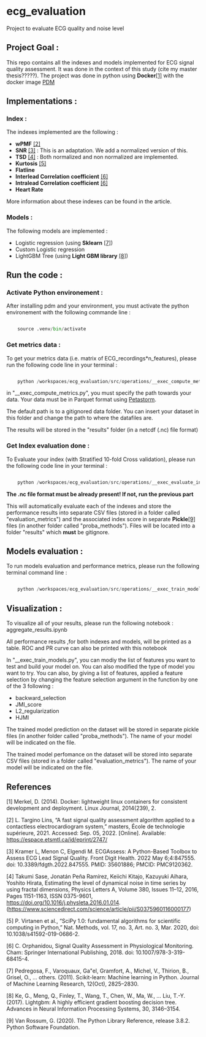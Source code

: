 # ecg_evaluation
Project to evaluate ECG quality and noise level

## Project Goal :

This repo contains all the indexes and models implemented for ECG signal quality assessment. It was done in the context of this study (cite my master thesis?????).
The project was done in python using **Docker**[[1]](#1) with the docker image [PDM](https://hub.docker.com/r/frostming/pdm)

## Implementations :

### Index :

The indexes implemented are the following :
- **wPMF** [[2]](#2)
- **SNR** [[3]](#3) : This is an adaptation. We add a normalized version of this.
- **TSD** [[4]](#4) : Both normalized and non normalized are implemented.
- **Kurtosis** [[5]](#5)
- **Flatline**
- **Interlead Correlation coefficient** [[6]](#6)
- **Intralead Correlation coefficient** [[6]](#6)
- **Heart Rate**

More information about these indexes can be found in the article.

### Models :

The following models are implemented :
- Logistic regression (using **Sklearn** [[7]](#7))
- Custom Logistic regression
- LightGBM Tree (using **Light GBM library** [[8]](#8))

## Run the code :

### Activate Python environement :

After installing pdm and your environment, you must activate the python environement with the following commande line :

```python

    source .venv/bin/activate
```

### Get metrics data :

To get your metrics data (i.e. matrix of ECG_recordings*n_features), please run the following code line in your terminal :

```python

    python /workspaces/ecg_evaluation/src/operations/__exec_compute_metrics.py
```

in "__exec_compute_metrics.py", you must specify the path towards your data. Your data must be in Parquet format using [Petastorm](https://petastorm.readthedocs.io/en/latest/index.html).

The default path is to a gitignored data folder. You can insert your dataset in this folder and change the path to where the datafiles are.

The results will be stored in the "results" folder (in a netcdf (.nc) file format)

### Get Index evaluation done :

To Evaluate your index (with Stratified 10-fold Cross validation), please run the following code line in your terminal :


```python

    python /workspaces/ecg_evaluation/src/operations/__exec_evaluate_index.py
```

**The .nc file format must be already present! If not, run the previous part**

This will automatically evaluate each of the indexes and store the performance results into separate CSV files (stored in a folder called "evaluation_metrics") and the associated index score in separate **Pickle**[[9]](#9) files (in another folder called "proba_methods"). Files will be located into a folder "results" which **must** be gitignore.


## Models evaluation :

To run models evaluation and performance metrics, please run the following terminal command line :
```python

    python /workspaces/ecg_evaluation/src/operations/__exec_train_models.py
```

## Visualization :

To visualize all of your results, please run the following notebook : aggregate_results.ipynb

All performance results ,for both indexes and models, will be printed as a table.
ROC and PR curve can also be printed with this notebook

In "__exec_train_models.py", you can modiy the list of features you want to test and build your model on. You can also modified the type of model you want to try. You can also, by giving a list of features, applied a feature selection by changing the feature selection argument in the function by one of the 3 following :
- backward_selection
- JMI_score
- L2_regularization
- HJMI

The trained model prediction on the dataset will be stored in separate pickle files (in another folder called "proba_methods"). The name of your model will be indicated on the file.

The trained model perfomance on the dataset will be stored into separate CSV files (stored in a folder called "evaluation_metrics"). The name of your model will be indicated on the file.

## References

<a id="1">[1]</a>
Merkel, D. (2014). Docker: lightweight linux containers for consistent development and deployment. Linux Journal, 2014(239), 2.

<a id="2">[2]</a>
L. Targino Lins, “A fast signal quality assessment algorithm applied to a contactless electrocardiogram system,” masters, École de technologie supérieure, 2021. Accessed: Sep. 05, 2022. [Online]. Available: https://espace.etsmtl.ca/id/eprint/2747/

<a id="3">[3]</a>
Kramer L, Menon C, Elgendi M. ECGAssess: A Python-Based Toolbox to Assess ECG Lead Signal Quality. Front Digit Health. 2022 May 6;4:847555. doi: 10.3389/fdgth.2022.847555. PMID: 35601886; PMCID: PMC9120362.

<a id="4">[4]</a>
Takumi Sase, Jonatán Peña Ramírez, Keiichi Kitajo, Kazuyuki Aihara, Yoshito Hirata,
Estimating the level of dynamical noise in time series by using fractal dimensions,
Physics Letters A,
Volume 380, Issues 11–12,
2016,
Pages 1151-1163,
ISSN 0375-9601,
https://doi.org/10.1016/j.physleta.2016.01.014.
(https://www.sciencedirect.com/science/article/pii/S0375960116000177)

<a id="5">[5]</a>
P. Virtanen et al., “SciPy 1.0: fundamental algorithms for scientific computing in Python,”
Nat. Methods, vol. 17, no. 3, Art. no. 3, Mar. 2020, doi: 10.1038/s41592-019-0686-2.

<a id="6">[6]</a>
C. Orphanidou, Signal Quality Assessment in Physiological Monitoring. Cham: Springer
International Publishing, 2018. doi: 10.1007/978-3-319-68415-4.

<a id="7">[7]</a>
Pedregosa, F., Varoquaux, Ga"el, Gramfort, A., Michel, V., Thirion, B., Grisel, O., … others. (2011). Scikit-learn: Machine learning in Python. Journal of Machine Learning Research, 12(Oct), 2825–2830.

<a id="8">[8]</a>
Ke, G., Meng, Q., Finley, T., Wang, T., Chen, W., Ma, W., … Liu, T.-Y. (2017). Lightgbm: A highly efficient gradient boosting decision tree. Advances in Neural Information Processing Systems, 30, 3146–3154.

<a id="9">[9]</a>
Van Rossum, G. (2020). The Python Library Reference, release 3.8.2. Python Software Foundation.
